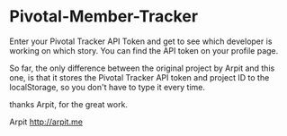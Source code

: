 Pivotal-Member-Tracker
======================

Enter your Pivotal Tracker API Token and get to see which developer is working on which story. You can find the API token on your profile page.

So far, the only difference between the original project by Arpit and this one, is that it stores the Pivotal Tracker API token and project ID to the localStorage, so you don't have to type it every time.

thanks Arpit, for the great work.

Arpit
http://arpit.me
